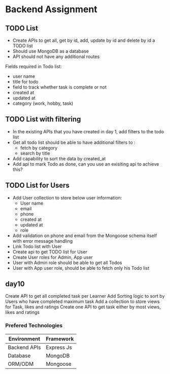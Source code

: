 # Backend Assignment

## TODO List

- Create APIs to get all, get by id, add, update by id and delete by id a TODO list
- Should use MongoDB as a database
- API should not have any additional routes

Fields required in Todo list:

- user name
- title for todo
- field to track whether task is complete or not
- created at
- updated at
- category (work, hobby, task)



## TODO List with filtering 

- In the existing APIs that you have created in day 1, add filters to the todo list
- Get all todo list should be able to have additional filters to :
  - fetch by category
  - search by title
- Add capability to sort the data by created_at
- Add api to mark Todo as done, can you use an exisiting api to achieve this?


## TODO List for Users

- Add User collection to store below user information:
   - User name
   - email
   - phone
   - created at
   - updated at
   - role
- Add validation on phone and email from the Mongoose schema itself with error message handling
- Link Todo list with User 
- Create api to get TODO list for User 
- Create User roles for Admin, App user
- User with Admin role should be able to get all Todos
- User with App user role, should be able to fetch only his Todo list

## day10
Create API to get all completed task per Learner
Add Sorting logic to sort by Users who have completed maximum task
Add a collection to store views for Task, likes and ratings
Create one API to get task either by most views, likes and ratings

### Prefered Technologies

| Environment  | Framework  |
|--------------|------------|
| Backend APIs | Express Js |
| Database     | MongoDB    |
| ORM/ODM      | Mongoose   |

